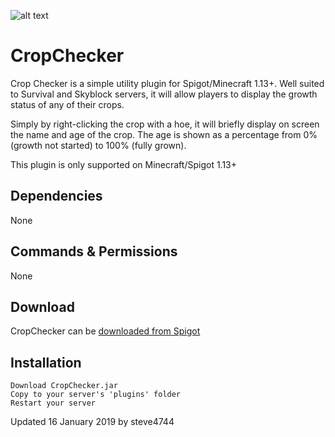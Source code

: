 ![alt text](https://www.spigotmc.org/attachments/2019-01-16_09-58-07-png.398269/ "CropChecker by steve4744")

# CropChecker

Crop Checker is a simple utility plugin for Spigot/Minecraft 1.13+. Well suited to Survival and Skyblock servers, it will allow players to display the growth status of any of their crops.

Simply by right-clicking the crop with a hoe, it will briefly display on screen the name and age of the crop. The age is shown as a percentage from 0% (growth not started) to 100% (fully grown).

This plugin is only supported on Minecraft/Spigot 1.13+

## Dependencies
None

## Commands & Permissions
None

## Download
CropChecker can be [downloaded from Spigot](https://www.spigotmc.org/resources/cropchecker-check-crop-growth-progress.64044/ "CropChecker by steve4744")

## Installation

    Download CropChecker.jar
    Copy to your server's 'plugins' folder
    Restart your server

Updated 16 January 2019 by steve4744
